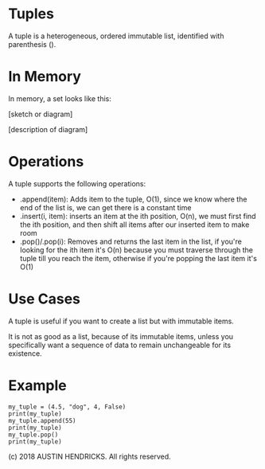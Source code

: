 # Tuples

A tuple is a heterogeneous, ordered immutable list, identified with parenthesis ().

# In Memory

In memory, a set looks like this:

\[sketch or diagram\]

\[description of diagram\]

# Operations

A tuple supports the following operations:

* .append(item): Adds item to the tuple, O(1), since we know where the end of the list is, we can get there is a constant time
* .insert(i, item): inserts an item at the ith position, O(n), we must first find the ith position, and then shift all items after our inserted item to make room
* .pop()/.pop(i): Removes and returns the last item in the list, if you're looking for the ith item it's O(n) because you must traverse through the tuple till you reach the item, otherwise if you're popping the last item it's O(1)

# Use Cases

A tuple is useful if you want to create a list but with immutable items.

It is not as good as a list, because of its immutable items, unless you specifically want a sequence of data to remain unchangeable for its existence.

# Example

```
my_tuple = (4.5, "dog", 4, False)
print(my_tuple)
my_tuple.append(55)
print(my_tuple)
my_tuple.pop()
print(my_tuple)
```

(c) 2018 AUSTIN HENDRICKS. All rights reserved.
